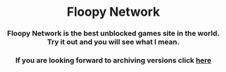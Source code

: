 <div align='center'>



# Floopy Network


### Floopy Network is the best unblocked games site in the world. Try it out and you will see what I mean.


### If you are looking forward to archiving versions click [here](https://github.com/FloopyArchive)
